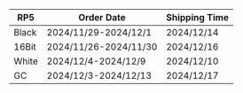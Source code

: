 |**RP5**|   **Order Date**    |**Shipping Time**|
|-------|---------------------|-----------------|
| Black |2024/11/29-2024/12/1 |   2024/12/14    |
| 16Bit |2024/11/26-2024/11/30|   2024/12/16    |
| White | 2024/12/4-2024/12/9 |   2024/12/10    |
|  GC   |2024/12/3-2024/12/13 |   2024/12/17    |
